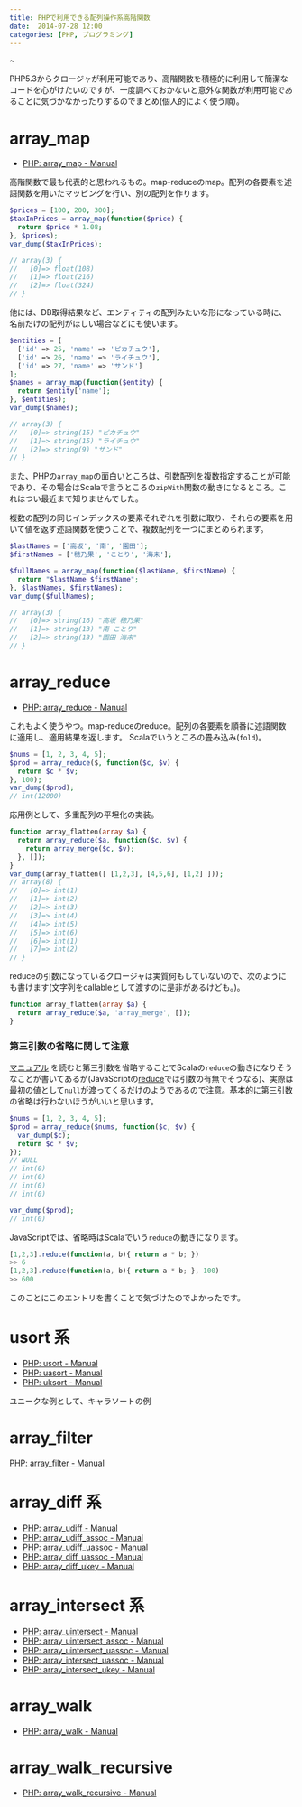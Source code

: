 ```yaml
---
title: PHPで利用できる配列操作系高階関数
date:  2014-07-28 12:00
categories: [PHP, プログラミング]
---
```


~[](http://manaten.net/wp-content/uploads/2014/07/higher-order_2.png)

PHP5.3からクロージャが利用可能であり、高階関数を積極的に利用して簡潔なコードを心がけたいのですが、一度調べておかないと意外な関数が利用可能であることに気づかなかったりするのでまとめ(個人的によく使う順)。

<!-- more -->

# array_map
- [PHP: array_map - Manual](http://php.net/manual/ja/function.array-map.php)

高階関数で最も代表的と思われるもの。map-reduceのmap。配列の各要素を述語関数を用いたマッピングを行い、別の配列を作ります。

```php
$prices = [100, 200, 300];
$taxInPrices = array_map(function($price) {
  return $price * 1.08;
}, $prices);
var_dump($taxInPrices);

// array(3) {
//   [0]=> float(108)
//   [1]=> float(216)
//   [2]=> float(324)
// }
```
他には、DB取得結果など、エンティティの配列みたいな形になっている時に、名前だけの配列がほしい場合などにも使います。

```php
$entities = [
  ['id' => 25, 'name' => 'ピカチュウ'],
  ['id' => 26, 'name' => 'ライチュウ'],
  ['id' => 27, 'name' => 'サンド']
];
$names = array_map(function($entity) {
  return $entity['name'];
}, $entities);
var_dump($names);

// array(3) {
//   [0]=> string(15) "ピカチュウ"
//   [1]=> string(15) "ライチュウ"
//   [2]=> string(9) "サンド"
// }
```


また、PHPの```array_map```の面白いところは、引数配列を複数指定することが可能であり、その場合はScalaで言うところの```zipWith```関数の動きになるところ。これはつい最近まで知りませんでした。

複数の配列の同じインデックスの要素それぞれを引数に取り、それらの要素を用いて値を返す述語関数を使うことで、複数配列を一つにまとめられます。

```php
$lastNames = ['高坂', '南', '園田'];
$firstNames = ['穂乃果', 'ことり', '海未'];

$fullNames = array_map(function($lastName, $firstName) {
  return "$lastName $firstName";
}, $lastNames, $firstNames);
var_dump($fullNames);

// array(3) {
//   [0]=> string(16) "高坂 穂乃果"
//   [1]=> string(13) "南 ことり"
//   [2]=> string(13) "園田 海未"
// }
```


# array_reduce
- [PHP: array_reduce - Manual](http://php.net/manual/ja/function.array-reduce.php)

これもよく使うやつ。map-reduceのreduce。配列の各要素を順番に述語関数に適用し、適用結果を返します。
Scalaでいうところの畳み込み(```fold```)。

```php
$nums = [1, 2, 3, 4, 5];
$prod = array_reduce($, function($c, $v) {
  return $c * $v;
}, 100);
var_dump($prod);
// int(12000)
```

応用例として、多重配列の平坦化の実装。
```php
function array_flatten(array $a) {
  return array_reduce($a, function($c, $v) {
    return array_merge($c, $v);
  }, []);
}
var_dump(array_flatten([ [1,2,3], [4,5,6], [1,2] ]));
// array(8) {
//   [0]=> int(1)
//   [1]=> int(2)
//   [2]=> int(3)
//   [3]=> int(4)
//   [4]=> int(5)
//   [5]=> int(6)
//   [6]=> int(1)
//   [7]=> int(2)
// }
```

reduceの引数になっているクロージャは実質何もしていないので、次のようにも書けます(文字列をcallableとして渡すのに是非があるけども。)。
```php
function array_flatten(array $a) {
  return array_reduce($a, 'array_merge', []);
}
```

### 第三引数の省略に関して注意

[マニュアル](http://php.net/manual/ja/function.array-reduce.php) を読むと第三引数を省略することでScalaの```reduce```の動きになりそうなことが書いてあるが(JavaScriptの[reduce](https://developer.mozilla.org/en-US/docs/Web/JavaScript/Reference/Global_Objects/Array/Reduce)では引数の有無でそうなる)、実際は最初の値として```null```が渡ってくるだけのようであるので注意。基本的に第三引数の省略は行わないほうがいいと思います。

```php
$nums = [1, 2, 3, 4, 5];
$prod = array_reduce($nums, function($c, $v) {
  var_dump($c);
  return $c * $v;
});
// NULL
// int(0)
// int(0)
// int(0)
// int(0)

var_dump($prod);
// int(0)
```

JavaScriptでは、省略時はScalaでいう```reduce```の動きになります。
```javascript
[1,2,3].reduce(function(a, b){ return a * b; })
>> 6
[1,2,3].reduce(function(a, b){ return a * b; }, 100)
>> 600
```

このことにこのエントリを書くことで気づけたのでよかったです。

# usort 系
- [PHP: usort - Manual](http://php.net/manual/ja/function.usort.php)
- [PHP: uasort - Manual](http://php.net/manual/ja/function.uasort.php)
- [PHP: uksort - Manual](http://php.net/manual/ja/function.uksort.php)


ユニークな例として、キャラソートの例

# array_filter
[PHP: array_filter - Manual](http://php.net/manual/ja/function.array-filter.php)



# array_diff 系
- [PHP: array_udiff - Manual](http://php.net/manual/ja/function.array-udiff.php)
- [PHP: array_udiff_assoc - Manual](http://php.net/manual/ja/function.array-udiff-assoc.php)
- [PHP: array_udiff_uassoc - Manual](http://php.net/manual/ja/function.array-udiff-uassoc.php)
- [PHP: array_diff_uassoc - Manual](http://php.net/manual/ja/function.array-diff-uassoc.php)
- [PHP: array_diff_ukey - Manual](http://php.net/manual/ja/function.array-diff-ukey.php)



# array_intersect 系
- [PHP: array_uintersect - Manual](http://php.net/manual/ja/function.array-uintersect.php)
- [PHP: array_uintersect_assoc - Manual](http://php.net/manual/ja/function.array-uintersect-assoc.php)
- [PHP: array_uintersect_uassoc - Manual](http://php.net/manual/ja/function.array-uintersect-uassoc.php)
- [PHP: array_intersect_uassoc - Manual](http://php.net/manual/ja/function.array-intersect-uassoc.php)
- [PHP: array_intersect_ukey - Manual](http://php.net/manual/ja/function.array-intersect-ukey.php)


# array_walk
- [PHP: array_walk - Manual](http://php.net/manual/ja/function.array-walk.php)

# array_walk_recursive
- [PHP: array_walk_recursive - Manual](http://php.net/manual/ja/function.array-walk-recursive.php)
